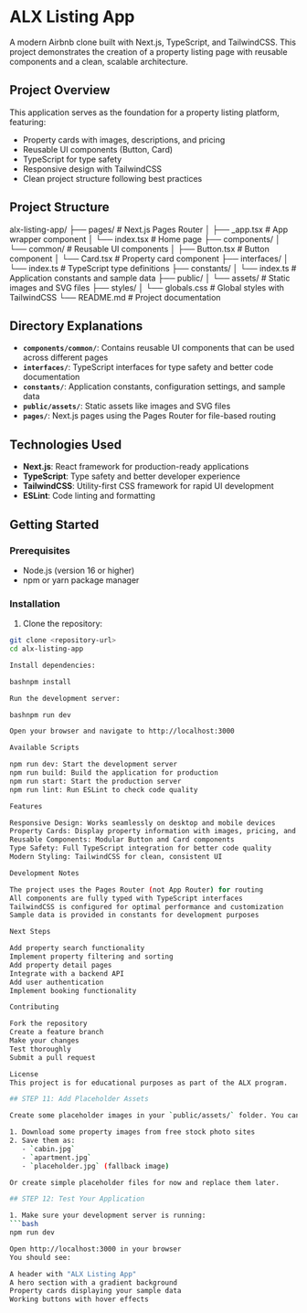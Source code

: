 # ALX Listing App

A modern Airbnb clone built with Next.js, TypeScript, and TailwindCSS. This project demonstrates the creation of a property listing page with reusable components and a clean, scalable architecture.

## Project Overview

This application serves as the foundation for a property listing platform, featuring:
- Property cards with images, descriptions, and pricing
- Reusable UI components (Button, Card)
- TypeScript for type safety
- Responsive design with TailwindCSS
- Clean project structure following best practices

## Project Structure
alx-listing-app/
├── pages/                  # Next.js Pages Router
│   ├── _app.tsx           # App wrapper component
│   └── index.tsx          # Home page
├── components/
│   └── common/            # Reusable UI components
│       ├── Button.tsx     # Button component
│       └── Card.tsx       # Property card component
├── interfaces/
│   └── index.ts           # TypeScript type definitions
├── constants/
│   └── index.ts           # Application constants and sample data
├── public/
│   └── assets/            # Static images and SVG files
├── styles/
│   └── globals.css        # Global styles with TailwindCSS
└── README.md              # Project documentation

## Directory Explanations

- **`components/common/`**: Contains reusable UI components that can be used across different pages
- **`interfaces/`**: TypeScript interfaces for type safety and better code documentation
- **`constants/`**: Application constants, configuration settings, and sample data
- **`public/assets/`**: Static assets like images and SVG files
- **`pages/`**: Next.js pages using the Pages Router for file-based routing

## Technologies Used

- **Next.js**: React framework for production-ready applications
- **TypeScript**: Type safety and better developer experience
- **TailwindCSS**: Utility-first CSS framework for rapid UI development
- **ESLint**: Code linting and formatting

## Getting Started

### Prerequisites

- Node.js (version 16 or higher)
- npm or yarn package manager

### Installation

1. Clone the repository:
```bash
git clone <repository-url>
cd alx-listing-app

Install dependencies:

bashnpm install

Run the development server:

bashnpm run dev

Open your browser and navigate to http://localhost:3000

Available Scripts

npm run dev: Start the development server
npm run build: Build the application for production
npm run start: Start the production server
npm run lint: Run ESLint to check code quality

Features

Responsive Design: Works seamlessly on desktop and mobile devices
Property Cards: Display property information with images, pricing, and amenities
Reusable Components: Modular Button and Card components
Type Safety: Full TypeScript integration for better code quality
Modern Styling: TailwindCSS for clean, consistent UI

Development Notes

The project uses the Pages Router (not App Router) for routing
All components are fully typed with TypeScript interfaces
TailwindCSS is configured for optimal performance and customization
Sample data is provided in constants for development purposes

Next Steps

Add property search functionality
Implement property filtering and sorting
Add property detail pages
Integrate with a backend API
Add user authentication
Implement booking functionality

Contributing

Fork the repository
Create a feature branch
Make your changes
Test thoroughly
Submit a pull request

License
This project is for educational purposes as part of the ALX program.

## STEP 11: Add Placeholder Assets

Create some placeholder images in your `public/assets/` folder. You can:

1. Download some property images from free stock photo sites
2. Save them as:
   - `cabin.jpg`
   - `apartment.jpg`
   - `placeholder.jpg` (fallback image)

Or create simple placeholder files for now and replace them later.

## STEP 12: Test Your Application

1. Make sure your development server is running:
```bash
npm run dev

Open http://localhost:3000 in your browser
You should see:

A header with "ALX Listing App"
A hero section with a gradient background
Property cards displaying your sample data
Working buttons with hover effects